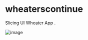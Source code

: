 # wheaterscontinue

Slicing UI Wheater App .


![image](https://user-images.githubusercontent.com/77579683/170901730-7c749ecd-d4f6-4a2d-a7a3-32ca5ba8e74d.png)
